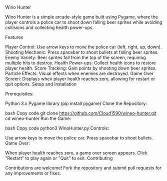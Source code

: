 Wino Hunter

Wino Hunter is a simple arcade-style game built using Pygame, where the player controls a police car to shoot down falling beer sprites while avoiding collisions and collecting health power-ups.

Features

Player Control: Use arrow keys to move the police car (left, right, up, down).
Shooting Mechanic: Press spacebar to shoot bullets at falling beer sprites.
Enemy Variety: Beer sprites fall from the top of the screen, requiring multiple hits to destroy.
Health Power-ups: Collect health icons to restore player health.
Score Tracking: Gain points by shooting down beer sprites.
Particle Effects: Visual effects when enemies are destroyed.
Game Over Screen: Displays when player health reaches zero, allowing for restart or quit options.
Setup and Installation

Prerequisites:

Python 3.x
Pygame library (pip install pygame)
Clone the Repository:

bash
Copy code
git clone https://github.com/Cloud1590/wineo-hunter.git
cd wineo-hunter
Run the Game:

bash
Copy code
python3 WinoHunter.py
Controls:

Use arrow keys to move the police car.
Press spacebar to shoot bullets.
Game Over:

When player health reaches zero, a game over screen appears.
Click "Restart" to play again or "Quit" to exit.
Contributing

Contributions are welcome! Fork the repository and submit pull requests for any improvements or fixes.
